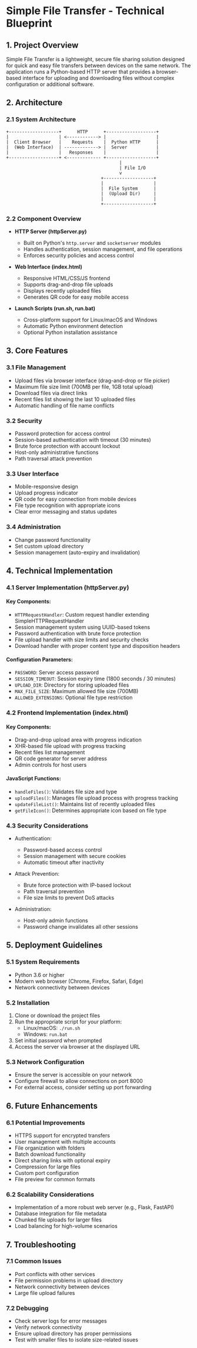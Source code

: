 # Simple File Transfer - Technical Blueprint

## 1. Project Overview

Simple File Transfer is a lightweight, secure file sharing solution designed for quick and easy file transfers between devices on the same network. The application runs a Python-based HTTP server that provides a browser-based interface for uploading and downloading files without complex configuration or additional software.

## 2. Architecture

### 2.1 System Architecture

```
+-------------------+      HTTP      +-------------------+
|                   | <------------> |                   |
|  Client Browser   |    Requests    |  Python HTTP      |
|  (Web Interface)  | -------------> |  Server           |
|                   |   Responses    |                   |
+-------------------+ <------------- +-------------------+
                                           |
                                           | File I/O
                                           v
                                    +-------------------+
                                    |                   |
                                    |  File System      |
                                    |  (Upload Dir)     |
                                    |                   |
                                    +-------------------+
```

### 2.2 Component Overview

- **HTTP Server (httpServer.py)**
  - Built on Python's `http.server` and `socketserver` modules
  - Handles authentication, session management, and file operations
  - Enforces security policies and access control

- **Web Interface (index.html)**
  - Responsive HTML/CSS/JS frontend
  - Supports drag-and-drop file uploads
  - Displays recently uploaded files
  - Generates QR code for easy mobile access

- **Launch Scripts (run.sh, run.bat)**
  - Cross-platform support for Linux/macOS and Windows
  - Automatic Python environment detection
  - Optional Python installation assistance

## 3. Core Features

### 3.1 File Management
- Upload files via browser interface (drag-and-drop or file picker)
- Maximum file size limit (700MB per file, 1GB total upload)
- Download files via direct links
- Recent files list showing the last 10 uploaded files
- Automatic handling of file name conflicts

### 3.2 Security
- Password protection for access control
- Session-based authentication with timeout (30 minutes)
- Brute force protection with account lockout
- Host-only administrative functions
- Path traversal attack prevention

### 3.3 User Interface
- Mobile-responsive design
- Upload progress indicator
- QR code for easy connection from mobile devices
- File type recognition with appropriate icons
- Clear error messaging and status updates

### 3.4 Administration
- Change password functionality
- Set custom upload directory
- Session management (auto-expiry and invalidation)

## 4. Technical Implementation

### 4.1 Server Implementation (httpServer.py)

#### Key Components:
- `HTTPRequestHandler`: Custom request handler extending SimpleHTTPRequestHandler
- Session management system using UUID-based tokens
- Password authentication with brute force protection
- File upload handler with size limits and security checks
- Download handler with proper content type and disposition headers

#### Configuration Parameters:
- `PASSWORD`: Server access password
- `SESSION_TIMEOUT`: Session expiry time (1800 seconds / 30 minutes)
- `UPLOAD_DIR`: Directory for storing uploaded files
- `MAX_FILE_SIZE`: Maximum allowed file size (700MB)
- `ALLOWED_EXTENSIONS`: Optional file type restriction

### 4.2 Frontend Implementation (index.html)

#### Key Components:
- Drag-and-drop upload area with progress indication
- XHR-based file upload with progress tracking
- Recent files list management
- QR code generator for server address
- Admin controls for host users

#### JavaScript Functions:
- `handleFiles()`: Validates file size and type
- `uploadFiles()`: Manages file upload process with progress tracking
- `updateFileList()`: Maintains list of recently uploaded files
- `getFileIcon()`: Determines appropriate icon based on file type

### 4.3 Security Considerations

- Authentication:
  - Password-based access control
  - Session management with secure cookies
  - Automatic timeout after inactivity

- Attack Prevention:
  - Brute force protection with IP-based lockout
  - Path traversal prevention
  - File size limits to prevent DoS attacks

- Administration:
  - Host-only admin functions
  - Password change invalidates all other sessions

## 5. Deployment Guidelines

### 5.1 System Requirements
- Python 3.6 or higher
- Modern web browser (Chrome, Firefox, Safari, Edge)
- Network connectivity between devices

### 5.2 Installation
1. Clone or download the project files
2. Run the appropriate script for your platform:
   - Linux/macOS: `./run.sh`
   - Windows: `run.bat`
3. Set initial password when prompted
4. Access the server via browser at the displayed URL

### 5.3 Network Configuration
- Ensure the server is accessible on your network
- Configure firewall to allow connections on port 8000
- For external access, consider setting up port forwarding

## 6. Future Enhancements

### 6.1 Potential Improvements
- HTTPS support for encrypted transfers
- User management with multiple accounts
- File organization with folders
- Batch download functionality
- Direct sharing links with optional expiry
- Compression for large files
- Custom port configuration
- File preview for common formats

### 6.2 Scalability Considerations
- Implementation of a more robust web server (e.g., Flask, FastAPI)
- Database integration for file metadata
- Chunked file uploads for larger files
- Load balancing for high-volume scenarios

## 7. Troubleshooting

### 7.1 Common Issues
- Port conflicts with other services
- File permission problems in upload directory
- Network connectivity between devices
- Large file upload failures

### 7.2 Debugging
- Check server logs for error messages
- Verify network connectivity
- Ensure upload directory has proper permissions
- Test with smaller files to isolate size-related issues
